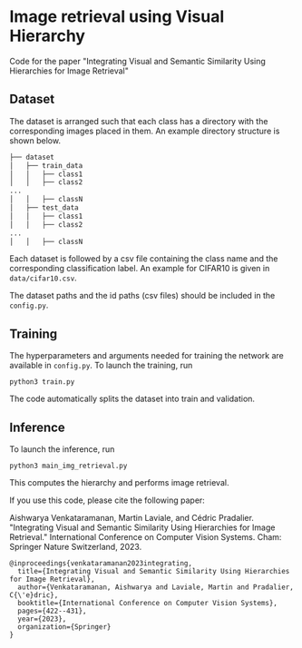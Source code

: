 # Image retrieval using Visual Hierarchy

Code for the paper "Integrating Visual and Semantic Similarity Using Hierarchies for Image Retrieval"
  

## Dataset

The dataset is arranged such that each class has a directory with the corresponding images placed in them. An example directory structure is shown below.

```bash
├── dataset
│   ├── train_data
│   │   ├── class1
│   │   ├── class2
...
│   │   ├── classN
│   ├── test_data
│   │   ├── class1
│   │   ├── class2
...
│   │   ├── classN

```
Each dataset is followed by a csv file containing the class name and the corresponding classification label. An example for CIFAR10 is given in `data/cifar10.csv`.

The dataset paths and the id paths (csv files) should be included in the `config.py`. 


## Training

The hyperparameters and arguments needed for training the network are available in `config.py`.
To launch the training, run 
```
python3 train.py
```
The code automatically splits the dataset into train and validation. 

## Inference
To launch the inference, run
```
python3 main_img_retrieval.py
```
This computes the hierarchy and performs image retrieval.

If you use this code, please cite the following paper:

Aishwarya Venkataramanan, Martin Laviale, and Cédric Pradalier. "Integrating Visual and Semantic Similarity Using Hierarchies for Image Retrieval." International Conference on Computer Vision Systems. Cham: Springer Nature Switzerland, 2023.

```
@inproceedings{venkataramanan2023integrating,
  title={Integrating Visual and Semantic Similarity Using Hierarchies for Image Retrieval},
  author={Venkataramanan, Aishwarya and Laviale, Martin and Pradalier, C{\'e}dric},
  booktitle={International Conference on Computer Vision Systems},
  pages={422--431},
  year={2023},
  organization={Springer}
}
```
